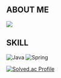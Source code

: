 ## ABOUT ME
<!--
<a href="https://upbeat-paddleboat-6ef.notion.site/ABOUT-ME-16bcdbc4879f804f9c27c191725cc288?pvs=4"><img src="https://img.shields.io/badge/Notion-000000?style=flat-square&logo=Notion&logoColor=white"/></a>
-->
<a href="https://velog.io/@hw00/posts"><img src="https://img.shields.io/badge/Velog-20C997?style=flat-square&logo=Velog&logoColor=white"/></a>

## SKILL
![Java](https://img.shields.io/badge/java-007396?style=for-the-badge&logo=OpenJDK&logoColor=white)
![Spring](https://img.shields.io/badge/Spring-6DB33F?style=for-the-badge&logo=Spring&logoColor=white)

[![Solved.ac Profile](http://mazassumnida.wtf/api/v2/generate_badge?boj=phw5883)](https://solved.ac/phw5883/)
